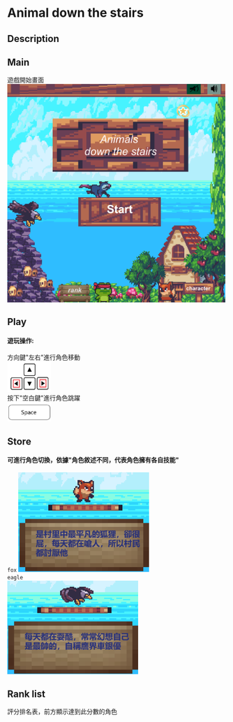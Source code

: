 # Animal down the stairs
## Description
## Main
遊戲開始畫面  
<img src="https://github.com/ShawnChen0817/ImgDataBase/blob/main/start.png" width="500px">
## Play
#### 遊玩操作:   
方向鍵"左右"進行角色移動   
<img src="https://github.com/ShawnChen0817/ImgDataBase/blob/main/%E6%96%B9%E5%90%91%E9%8D%B5.png" width="100px">   
按下"空白鍵"進行角色跳躍   
<img src="https://github.com/ShawnChen0817/ImgDataBase/blob/main/space.png" width="100px">    
## Store
#### 可進行角色切換，依據"角色敘述不同，代表角色擁有各自技能"
`fox` 
<img src="https://github.com/ShawnChen0817/ImgDataBase/blob/main/fox.png" width="300px">   
`eagle`  
<img src="https://github.com/ShawnChen0817/ImgDataBase/blob/main/eagle.png" width="300px">    
## Rank list
評分排名表，前方顯示達到此分數的角色

